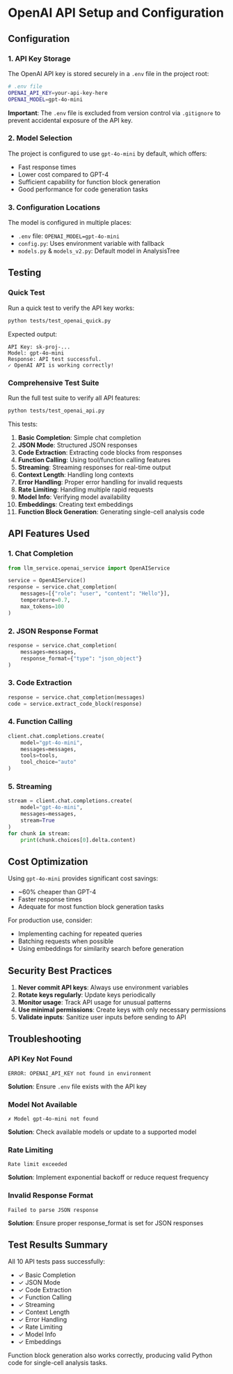 # OpenAI API Setup and Configuration

## Configuration

### 1. API Key Storage

The OpenAI API key is stored securely in a `.env` file in the project root:

```bash
# .env file
OPENAI_API_KEY=your-api-key-here
OPENAI_MODEL=gpt-4o-mini
```

**Important**: The `.env` file is excluded from version control via `.gitignore` to prevent accidental exposure of the API key.

### 2. Model Selection

The project is configured to use `gpt-4o-mini` by default, which offers:
- Fast response times
- Lower cost compared to GPT-4
- Sufficient capability for function block generation
- Good performance for code generation tasks

### 3. Configuration Locations

The model is configured in multiple places:
- `.env` file: `OPENAI_MODEL=gpt-4o-mini`
- `config.py`: Uses environment variable with fallback
- `models.py` & `models_v2.py`: Default model in AnalysisTree

## Testing

### Quick Test

Run a quick test to verify the API key works:

```bash
python tests/test_openai_quick.py
```

Expected output:
```
API Key: sk-proj-...
Model: gpt-4o-mini
Response: API test successful.
✓ OpenAI API is working correctly!
```

### Comprehensive Test Suite

Run the full test suite to verify all API features:

```bash
python tests/test_openai_api.py
```

This tests:
1. **Basic Completion**: Simple chat completion
2. **JSON Mode**: Structured JSON responses
3. **Code Extraction**: Extracting code blocks from responses
4. **Function Calling**: Using tool/function calling features
5. **Streaming**: Streaming responses for real-time output
6. **Context Length**: Handling long contexts
7. **Error Handling**: Proper error handling for invalid requests
8. **Rate Limiting**: Handling multiple rapid requests
9. **Model Info**: Verifying model availability
10. **Embeddings**: Creating text embeddings
11. **Function Block Generation**: Generating single-cell analysis code

## API Features Used

### 1. Chat Completion
```python
from llm_service.openai_service import OpenAIService

service = OpenAIService()
response = service.chat_completion(
    messages=[{"role": "user", "content": "Hello"}],
    temperature=0.7,
    max_tokens=100
)
```

### 2. JSON Response Format
```python
response = service.chat_completion(
    messages=messages,
    response_format={"type": "json_object"}
)
```

### 3. Code Extraction
```python
response = service.chat_completion(messages)
code = service.extract_code_block(response)
```

### 4. Function Calling
```python
client.chat.completions.create(
    model="gpt-4o-mini",
    messages=messages,
    tools=tools,
    tool_choice="auto"
)
```

### 5. Streaming
```python
stream = client.chat.completions.create(
    model="gpt-4o-mini",
    messages=messages,
    stream=True
)
for chunk in stream:
    print(chunk.choices[0].delta.content)
```

## Cost Optimization

Using `gpt-4o-mini` provides significant cost savings:
- ~60% cheaper than GPT-4
- Faster response times
- Adequate for most function block generation tasks

For production use, consider:
- Implementing caching for repeated queries
- Batching requests when possible
- Using embeddings for similarity search before generation

## Security Best Practices

1. **Never commit API keys**: Always use environment variables
2. **Rotate keys regularly**: Update keys periodically
3. **Monitor usage**: Track API usage for unusual patterns
4. **Use minimal permissions**: Create keys with only necessary permissions
5. **Validate inputs**: Sanitize user inputs before sending to API

## Troubleshooting

### API Key Not Found
```
ERROR: OPENAI_API_KEY not found in environment
```
**Solution**: Ensure `.env` file exists with the API key

### Model Not Available
```
✗ Model gpt-4o-mini not found
```
**Solution**: Check available models or update to a supported model

### Rate Limiting
```
Rate limit exceeded
```
**Solution**: Implement exponential backoff or reduce request frequency

### Invalid Response Format
```
Failed to parse JSON response
```
**Solution**: Ensure proper response_format is set for JSON responses

## Test Results Summary

All 10 API tests pass successfully:
- ✓ Basic Completion
- ✓ JSON Mode
- ✓ Code Extraction
- ✓ Function Calling
- ✓ Streaming
- ✓ Context Length
- ✓ Error Handling
- ✓ Rate Limiting
- ✓ Model Info
- ✓ Embeddings

Function block generation also works correctly, producing valid Python code for single-cell analysis tasks.